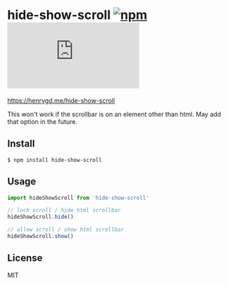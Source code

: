 # hide-show-scroll [![npm][npm-image]][npm-url] [![File Size][size-image]][cdn-url]

[npm-image]: https://img.shields.io/npm/v/hide-show-scroll.svg?style=flat
[npm-url]: https://www.npmjs.com/package/hide-show-scroll
[size-image]: https://img.badgesize.io/henrygd/hide-show-scroll/master/dist/hide-show-scroll.min.js?compression=gzip
[cdn-url]: https://cdn.jsdelivr.net/npm/hide-show-scroll/dist/hide-show-scroll.min.js

https://henrygd.me/hide-show-scroll

This won't work if the scrollbar is on an element other than html. May add that option in the future.

## Install

```
$ npm install hide-show-scroll
```

## Usage

```js
import hideShowScroll from 'hide-show-scroll'

// lock scroll / hide html scrollbar
hideShowScroll.hide()

// allow scroll / show html scrollbar
hideShowScroll.show()
```

## License

MIT
